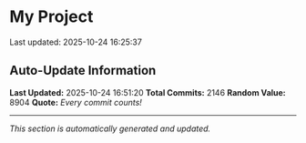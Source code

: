 # My Project


Last updated: 2025-10-24 16:25:37









































































































































































































































































































































































































































































































































































































































































































































































































































































































































































































































































































































































































































































































































































































































































































































































































































































































































































































































































































































































































































































































































































































































































































































































































































































































































































































































## Auto-Update Information

**Last Updated:** 2025-10-24 16:51:20
**Total Commits:** 2146
**Random Value:** 8904
**Quote:** _Every commit counts!_

---
_This section is automatically generated and updated._
